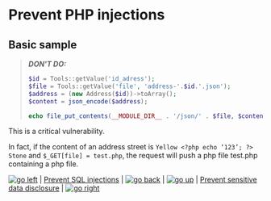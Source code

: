 # Prevent PHP injections

## Basic sample

> ***DON'T DO:***
> ```PHP
> $id = Tools::getValue('id_adress');
> $file = Tools::getValue('file', 'address-'.$id.'.json');
> $address = (new Address($id))->toArray();
> $content = json_encode($address);
>
> echo file_put_contents(__MODULE_DIR__ . '/json/' . $file, $content);
> ```

This is a critical vulnerability.

In fact, if the content of an address street is `Yellow <?php echo ‘123’; ?> Stone` and `$_GET[file] = test.php`, the request will push a php file test.php containing a php file.

[![go left](/images/resized/left-arrow-9133251.png)](/sql_injections.md#prevent-sql-injections) | [Prevent SQL injections](/sql_injections.md#prevent-sql-injections) | [![go back](/images/resized/back-to-menu-arrow-9121722.png)](../index.md#prestashop-modules-security-knowledge-base) | [![go up](/images/resized/up-arrow-1767592-1502496.png)](#prevent-php-injections) | [Prevent sensitive data disclosure](/sensitive_data_disclosure.md#prevent-sensitive-data-disclosure) | [![go right](/images/resized/right-arrow.png)](/sensitive_data_disclosure.md#prevent-sensitive-data-disclosure)
